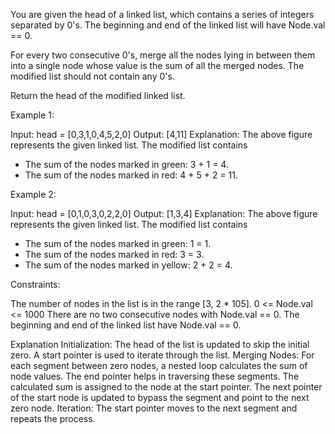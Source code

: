You are given the head of a linked list, which contains a series of integers separated by 0's. The beginning and end of the linked list will have Node.val == 0.

For every two consecutive 0's, merge all the nodes lying in between them into a single node whose value is the sum of all the merged nodes. The modified list should not contain any 0's.

Return the head of the modified linked list.

 
Example 1:

Input: head = [0,3,1,0,4,5,2,0]
Output: [4,11]
Explanation: 
The above figure represents the given linked list. The modified list contains
- The sum of the nodes marked in green: 3 + 1 = 4.
- The sum of the nodes marked in red: 4 + 5 + 2 = 11.

Example 2:

Input: head = [0,1,0,3,0,2,2,0]
Output: [1,3,4]
Explanation: 
The above figure represents the given linked list. The modified list contains
- The sum of the nodes marked in green: 1 = 1.
- The sum of the nodes marked in red: 3 = 3.
- The sum of the nodes marked in yellow: 2 + 2 = 4.
 

Constraints:

The number of nodes in the list is in the range [3, 2 * 105].
0 <= Node.val <= 1000
There are no two consecutive nodes with Node.val == 0.
The beginning and end of the linked list have Node.val == 0.



Explanation
Initialization:
The head of the list is updated to skip the initial zero.
A start pointer is used to iterate through the list.
Merging Nodes:
For each segment between zero nodes, a nested loop calculates the sum of node values.
The end pointer helps in traversing these segments.
The calculated sum is assigned to the node at the start pointer.
The next pointer of the start node is updated to bypass the segment and point to the next zero node.
Iteration:
The start pointer moves to the next segment and repeats the process.
